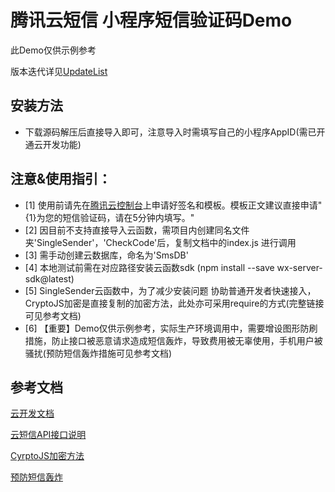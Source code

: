# 腾讯云短信 小程序短信验证码Demo
此Demo仅供示例参考

版本迭代详见[UpdateList](https://github.com/tantanyj/qcloudsms_js_miniprogram/blob/master/UpdateList.md)

## 安装方法
- 下载源码解压后直接导入即可，注意导入时需填写自己的小程序AppID(需已开通云开发功能)

## 注意&使用指引：
- [1] 使用前请先在[腾讯云控制台](https://console.cloud.tencent.com/sms/smslist)上申请好签名和模板。模板正文建议直接申请"{1}为您的短信验证码，请在5分钟内填写。"
- [2] 因目前不支持直接导入云函数，需项目内创建同名文件夹'SingleSender'，'CheckCode'后，复制文档中的index.js 进行调用
- [3] 需手动创建云数据库，命名为'SmsDB'
- [4] 本地测试前需在对应路径安装云函数sdk (npm install --save wx-server-sdk@latest) 
- [5] SingleSender云函数中，为了减少安装问题 协助普通开发者快速接入，CryptoJS加密是直接复制的加密方法，此处亦可采用require的方式(完整链接可见参考文档) 
- [6] 【重要】Demo仅供示例参考，实际生产环境调用中，需要增设图形防刷措施，防止接口被恶意请求造成短信轰炸，导致费用被无辜使用，手机用户被骚扰(预防短信轰炸措施可见参考文档)

## 参考文档
[云开发文档](https://developers.weixin.qq.com/miniprogram/dev/wxcloud/basis/getting-started.html)

[云短信API接口说明](https://cloud.tencent.com/document/product/382/5976)

[CyrptoJS加密方法](https://code.google.com/archive/p/crypto-js/downloads)

[预防短信轰炸](https://cloud.tencent.com/document/product/382/13303#.E5.A6.82.E4.BD.95.E9.A2.84.E9.98.B2.E7.9F.AD.E4.BF.A1.E8.BD.B0.E7.82.B8.EF.BC.9F)




